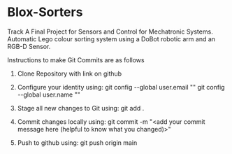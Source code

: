 # Blox-Sorters
Track A Final Project for Sensors and Control for Mechatronic Systems. Automatic Lego colour sorting system using a DoBot robotic arm and an RGB-D Sensor. 


Instructions to make Git Commits are as follows 

1. Clone Repository with link on github
2. Configure your identity using:
git config --global user.email "<your-github-email>"
git config --global user.name "<your-github-username>"

3. Stage all new changes to Git using:
git add . 

4. Commit changes locally using:
git commit -m "<add your commit message here (helpful to know what you changed)>"

5. Push to github using:
git push origin main
